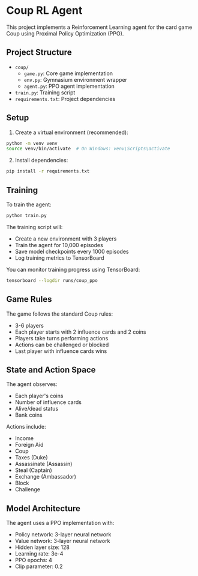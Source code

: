 # Coup RL Agent

This project implements a Reinforcement Learning agent for the card game Coup using Proximal Policy Optimization (PPO).

## Project Structure

- `coup/`
  - `game.py`: Core game implementation
  - `env.py`: Gymnasium environment wrapper
  - `agent.py`: PPO agent implementation
- `train.py`: Training script
- `requirements.txt`: Project dependencies

## Setup

1. Create a virtual environment (recommended):
```bash
python -m venv venv
source venv/bin/activate  # On Windows: venv\Scripts\activate
```

2. Install dependencies:
```bash
pip install -r requirements.txt
```

## Training

To train the agent:

```bash
python train.py
```

The training script will:
- Create a new environment with 3 players
- Train the agent for 10,000 episodes
- Save model checkpoints every 1000 episodes
- Log training metrics to TensorBoard

You can monitor training progress using TensorBoard:
```bash
tensorboard --logdir runs/coup_ppo
```

## Game Rules

The game follows the standard Coup rules:
- 3-6 players
- Each player starts with 2 influence cards and 2 coins
- Players take turns performing actions
- Actions can be challenged or blocked
- Last player with influence cards wins

## State and Action Space

The agent observes:
- Each player's coins
- Number of influence cards
- Alive/dead status
- Bank coins

Actions include:
- Income
- Foreign Aid
- Coup
- Taxes (Duke)
- Assassinate (Assassin)
- Steal (Captain)
- Exchange (Ambassador)
- Block
- Challenge

## Model Architecture

The agent uses a PPO implementation with:
- Policy network: 3-layer neural network
- Value network: 3-layer neural network
- Hidden layer size: 128
- Learning rate: 3e-4
- PPO epochs: 4
- Clip parameter: 0.2 
